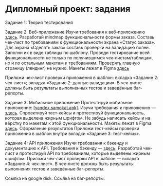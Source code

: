 Дипломный проект: задания
=====================

Задание 1: Теория тестирования

Задание 2: Веб-приложение
Изучи требования к веб-приложению [здесь](https://praktikum.notion.site/d6b843a12b8e42989267e8ea330f6b1c?pvs=4).
Разработай mindmap функциональности формы заказа. 
Составь чек-лист по требованиям к функциональности экрана «Статус заказа».
Для экрана «Сделать заказ» составь проверки на валидацию полей. Заполни их в виде таблицы по шаблону.
Проведи тестирование всей функциональности не только по получившимся чек-листам/таблицам, но и по остальным макетам и требованиям. Проверять главную страницу (лендинг) не нужно. Макеты лежат в Figma [здесь](https://www.figma.com/file/vHgTVzFac8zyxhMZ2o4b2m/web)

Приложи чек-лист проверки приложения в шаблон: 
вкладка «Задание 2: чек-лист»;
вкладка «Задание 2: данные валидации».
В чек-листе должны быть результаты выполненных тестов и заведённые баг-репорты.

Задание 3: Мобильное приложение
Протестируй мобильное приложение: [[yandex.samokat.apk]](https://code.s3.yandex.net/qa/files/scooter-v2.0.apk). 
Изучи требования к приложению — [здесь](https://praktikum.notion.site/fbb847fa63244f5db3272bc8034ca7fd).
Спроектируй тест-кейсы и протестируй функциональность, которая выделена жирным шрифтом. Не забудь написать кейсы и на вёрстку по макетам к этой функциональности. Макеты лежат в Figma [здесь](https://www.figma.com/file/kqLqPvSvjLVLomkdadkAnk/mobile).
Оформление результатов
Приложи тест-кейсы проверки приложения в шаблон внутри вкладки «Задание 3: тест-кейсы». 

Задание 4: API приложения
Изучи требования к бэкенду и документацию к API. Требования к бэкенду — [здесь](https://praktikum.notion.site/20389c6a65da49fb8e22720c4356887c?pvs=4).
Разработай чек-лист и протестируй API по требованиям, которые выделены жирным шрифтом.
Приложи чек-лист проверки API в шаблон — вкладка «Задание 4: чек-лист».
В чек-листе должны быть результаты выполнения тестов и заведённые баг-репорты.

Ссылка на google disk:
Ссылка на баг-репорты:
